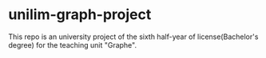 # unilim-graph-project
This repo is an university project of the sixth half-year of license(Bachelor's degree) for the teaching unit "Graphe".
